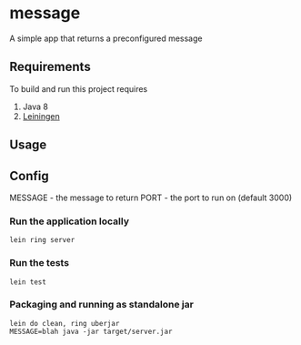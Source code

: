 # message

A simple app that returns a preconfigured message

## Requirements
To build and run this project requires

1. Java 8
2. [Leiningen](https://leiningen.org/)

## Usage

## Config
MESSAGE - the message to return
PORT - the port to run on (default 3000)

### Run the application locally

`lein ring server`

### Run the tests

`lein test`

### Packaging and running as standalone jar

```
lein do clean, ring uberjar
MESSAGE=blah java -jar target/server.jar
```
